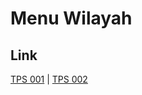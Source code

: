 # Menu Wilayah

## Link

[TPS 001](https://github.com/gigit-pemilu/pemilu-2024-71-sulawesi-utara/tree/main/pileg-dpr/hitung-suara/sub/71-sulawesi-utara/sub/04-kepulauan-talaud/sub/08-gemeh/sub/2002-bambung/sub/001-tps)
 | 
[TPS 002](https://github.com/gigit-pemilu/pemilu-2024-71-sulawesi-utara/tree/main/pileg-dpr/hitung-suara/sub/71-sulawesi-utara/sub/04-kepulauan-talaud/sub/08-gemeh/sub/2002-bambung/sub/002-tps)

